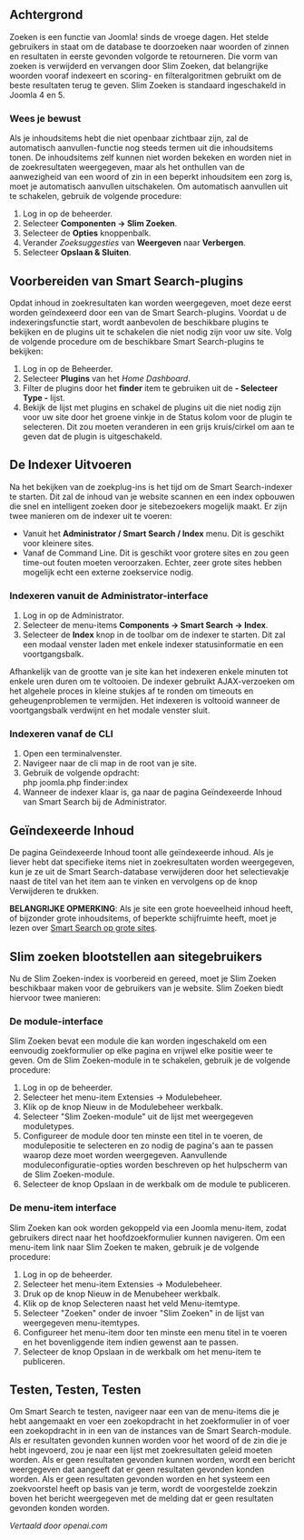<!-- Filename: Smart_Search_quickstart_guide / Display title: Snelstartgids Slim Zoeken  -->

## Achtergrond

Zoeken is een functie van Joomla! sinds de vroege dagen. Het stelde gebruikers in staat om de database te doorzoeken naar woorden of zinnen en resultaten in eerste gevonden volgorde te retourneren. Die vorm van zoeken is verwijderd en vervangen door Slim Zoeken, dat belangrijke woorden vooraf indexeert en scoring- en filteralgoritmen gebruikt om de beste resultaten terug te geven. Slim Zoeken is standaard ingeschakeld in Joomla 4 en 5.

### Wees je bewust

Als je inhoudsitems hebt die niet openbaar zichtbaar zijn, zal de automatisch aanvullen-functie nog steeds termen uit die inhoudsitems tonen. De inhoudsitems zelf kunnen niet worden bekeken en worden niet in de zoekresultaten weergegeven, maar als het onthullen van de aanwezigheid van een woord of zin in een beperkt inhoudsitem een zorg is, moet je automatisch aanvullen uitschakelen. Om automatisch aanvullen uit te schakelen, gebruik de volgende procedure:

1. Log in op de beheerder.
2. Selecteer **Componenten → Slim Zoeken**.
3. Selecteer de **Opties** knoppenbalk.
4. Verander *Zoeksuggesties* van **Weergeven** naar **Verbergen**.
5. Selecteer **Opslaan & Sluiten**.

## Voorbereiden van Smart Search-plugins

Opdat inhoud in zoekresultaten kan worden weergegeven, moet deze eerst worden geïndexeerd door een van de Smart Search-plugins. Voordat u de indexeringsfunctie start, wordt aanbevolen de beschikbare plugins te bekijken en de plugins uit te schakelen die niet nodig zijn voor uw site. Volg de volgende procedure om de beschikbare Smart Search-plugins te bekijken:

1. Log in op de Beheerder.
2. Selecteer **Plugins** van het *Home Dashboard*.
3. Filter de plugins door het **finder** item te gebruiken uit de **- Selecteer Type -** lijst.
4. Bekijk de lijst met plugins en schakel de plugins uit die niet nodig zijn voor uw site door het groene vinkje in de Status kolom voor de plugin te selecteren. Dit zou moeten veranderen in een grijs kruis/cirkel om aan te geven dat de plugin is uitgeschakeld.

## De Indexer Uitvoeren

Na het bekijken van de zoekplug-ins is het tijd om de Smart Search-indexer te starten. Dit zal de inhoud van je website scannen en een index opbouwen die snel en intelligent zoeken door je sitebezoekers mogelijk maakt. Er zijn twee manieren om de indexer uit te voeren:

* Vanuit het **Administrator / Smart Search / Index** menu. Dit is geschikt voor kleinere sites.
* Vanaf de Command Line. Dit is geschikt voor grotere sites en zou geen time-out fouten moeten veroorzaken. Echter, zeer grote sites hebben mogelijk echt een externe zoekservice nodig.

### Indexeren vanuit de Administrator-interface

1. Log in op de Administrator.
2. Selecteer de menu-items **Components → Smart Search → Index**.
3. Selecteer de **Index** knop in de toolbar om de indexer te starten. Dit zal een modaal venster laden met enkele indexer statusinformatie en een voortgangsbalk.

Afhankelijk van de grootte van je site kan het indexeren enkele minuten tot enkele uren duren om te voltooien. De indexer gebruikt AJAX-verzoeken om het algehele proces in kleine stukjes af te ronden om timeouts en geheugenproblemen te vermijden. Het indexeren is voltooid wanneer de voortgangsbalk verdwijnt en het modale venster sluit.

### Indexeren vanaf de CLI

1. Open een terminalvenster.
2. Navigeer naar de cli map in de root van je site.
3. Gebruik de volgende opdracht:<br>
    php joomla.php finder:index
4. Wanneer de indexer klaar is, ga naar de pagina Geïndexeerde Inhoud van Smart Search bij de Administrator.

## Geïndexeerde Inhoud

De pagina Geïndexeerde Inhoud toont alle geïndexeerde inhoud. Als je liever hebt dat specifieke items niet in zoekresultaten worden weergegeven, kun je ze uit de Smart Search-database verwijderen door het selectievakje naast de titel van het item aan te vinken en vervolgens op de knop Verwijderen te drukken.

**BELANGRIJKE OPMERKING**: Als je site een grote hoeveelheid inhoud heeft, of bijzonder grote inhoudsitems, of beperkte schijfruimte heeft, moet je lezen over [Smart Search op grote sites](jdocmanual?article=user/smart-search/smart-search-on-large-sites "Smart Search op grote sites").

## Slim zoeken blootstellen aan sitegebruikers

Nu de Slim Zoeken-index is voorbereid en gereed, moet je Slim Zoeken beschikbaar maken voor de gebruikers van je website. Slim Zoeken biedt hiervoor twee manieren:

### De module-interface

Slim Zoeken bevat een module die kan worden ingeschakeld om een eenvoudig zoekformulier op elke pagina en vrijwel elke positie weer te geven. Om de Slim Zoeken-module in te schakelen, gebruik je de volgende procedure:

1.  Log in op de beheerder.
2.  Selecteer het menu-item Extensies → Modulebeheer.
3.  Klik op de knop Nieuw in de Modulebeheer werkbalk.
4.  Selecteer "Slim Zoeken-module" uit de lijst met weergegeven moduletypes.
5.  Configureer de module door ten minste een titel in te voeren, de modulepositie te selecteren en zo nodig de pagina's aan te passen waarop deze moet worden weergegeven. Aanvullende moduleconfiguratie-opties worden beschreven op het hulpscherm van de Slim Zoeken-module.
6.  Selecteer de knop Opslaan in de werkbalk om de module te publiceren.

### De menu-item interface

Slim Zoeken kan ook worden gekoppeld via een Joomla menu-item, zodat gebruikers direct naar het hoofdzoekformulier kunnen navigeren. Om een menu-item link naar Slim Zoeken te maken, gebruik je de volgende procedure:

1.  Log in op de beheerder.
2.  Selecteer het menu-item Extensies → Modulebeheer.
3.  Druk op de knop Nieuw in de Menubeheer werkbalk.
4.  Klik op de knop Selecteren naast het veld Menu-itemtype.
5.  Selecteer "Zoeken" onder de invoer "Slim Zoeken" in de lijst van weergegeven menu-itemtypes.
6.  Configureer het menu-item door ten minste een menu titel in te voeren en het bovenliggende item indien gewenst aan te passen.
7.  Selecteer de knop Opslaan in de werkbalk om het menu-item te publiceren.

## Testen, Testen, Testen

Om Smart Search te testen, navigeer naar een van de menu-items die je hebt aangemaakt en voer een zoekopdracht in het zoekformulier in of voer een zoekopdracht in in een van de instances van de Smart Search-module. Als er resultaten gevonden kunnen worden voor het woord of de zin die je hebt ingevoerd, zou je naar een lijst met zoekresultaten geleid moeten worden. Als er geen resultaten gevonden kunnen worden, wordt een bericht weergegeven dat aangeeft dat er geen resultaten gevonden konden worden. Als er geen resultaten gevonden worden en het systeem een zoekvoorstel heeft op basis van je term, wordt de voorgestelde zoekzin boven het bericht weergegeven met de melding dat er geen resultaten gevonden konden worden.

*Vertaald door openai.com*

